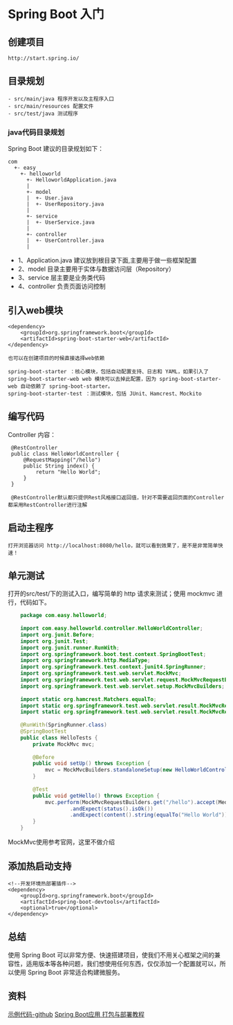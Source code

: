 # Spring Boot 入门

## 创建项目

    http://start.spring.io/
    
## 目录规划

    - src/main/java 程序开发以及主程序入口
    - src/main/resources 配置文件
    - src/test/java 测试程序
    
### java代码目录规划
 
 Spring Boot 建议的目录规划如下：
    
    com
      +- easy
        +- helloworld
          +- HelloworldApplication.java
          |
          +- model
          |  +- User.java
          |  +- UserRepository.java
          |
          +- service
          |  +- UserService.java
          |
          +- controller
          |  +- UserController.java
          |
          
  - 1、Application.java 建议放到根目录下面,主要用于做一些框架配置
  - 2、model 目录主要用于实体与数据访问层（Repository）
  - 3、service 层主要是业务类代码
  - 4、controller 负责页面访问控制
  
## 引入web模块
  
    <dependency>
        <groupId>org.springframework.boot</groupId>
        <artifactId>spring-boot-starter-web</artifactId>
    </dependency>
    
    也可以在创建项目的时候直接选择web依赖
    
    spring-boot-starter ：核心模块，包括自动配置支持、日志和 YAML，如果引入了 spring-boot-starter-web web 模块可以去掉此配置，因为 spring-boot-starter-web 自动依赖了 spring-boot-starter。
    spring-boot-starter-test ：测试模块，包括 JUnit、Hamcrest、Mockito
    
## 编写代码

  Controller 内容：
     
     @RestController
     public class HelloWorldController {
         @RequestMapping("/hello")
         public String index() {
             return "Hello World";
         }
     }
     
     @RestController默认都只提供Rest风格接口返回值，针对不需要返回页面的Controller都采用RestController进行注解     

## 启动主程序
    
    打开浏览器访问 http://localhost:8080/hello，就可以看到效果了，是不是非常简单快速！
    
## 单元测试

打开的src/test/下的测试入口，编写简单的 http 请求来测试；使用 mockmvc 进行，代码如下。
 
```java
    package com.easy.helloworld;
    
    import com.easy.helloworld.controller.HelloWorldController;
    import org.junit.Before;
    import org.junit.Test;
    import org.junit.runner.RunWith;
    import org.springframework.boot.test.context.SpringBootTest;
    import org.springframework.http.MediaType;
    import org.springframework.test.context.junit4.SpringRunner;
    import org.springframework.test.web.servlet.MockMvc;
    import org.springframework.test.web.servlet.request.MockMvcRequestBuilders;
    import org.springframework.test.web.servlet.setup.MockMvcBuilders;
    
    import static org.hamcrest.Matchers.equalTo;
    import static org.springframework.test.web.servlet.result.MockMvcResultMatchers.content;
    import static org.springframework.test.web.servlet.result.MockMvcResultMatchers.status;
    
    @RunWith(SpringRunner.class)
    @SpringBootTest
    public class HelloTests {
        private MockMvc mvc;
    
        @Before
        public void setUp() throws Exception {
            mvc = MockMvcBuilders.standaloneSetup(new HelloWorldController()).build();
        }
    
        @Test
        public void getHello() throws Exception {
            mvc.perform(MockMvcRequestBuilders.get("/hello").accept(MediaType.APPLICATION_JSON))
                    .andExpect(status().isOk())
                    .andExpect(content().string(equalTo("Hello World")));
        }
    }
```

MockMvc使用参考官网，这里不做介绍

## 添加热启动支持

    <!--开发环境热部署插件-->
    <dependency>
        <groupId>org.springframework.boot</groupId>
        <artifactId>spring-boot-devtools</artifactId>
        <optional>true</optional>
    </dependency>
    
## 总结

使用 Spring Boot 可以非常方便、快速搭建项目，使我们不用关心框架之间的兼容性，适用版本等各种问题，我们想使用任何东西，仅仅添加一个配置就可以，所以使用 Spring Boot 非常适合构建微服务。

## 资料

[示例代码-github](https://github.com/smltq/spring-boot-demo/tree/master/helloworld)
[Spring Boot应用 打包与部署教程](https://ken.io/note/springboot-package-deploy#H3-11)